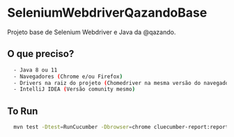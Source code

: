 
# SeleniumWebdriverQazandoBase

Projeto base de Selenium Webdriver e Java da @qazando.



## O que preciso?


```bash
  - Java 8 ou 11
  - Navegadores (Chrome e/ou Firefox)
  - Drivers na raiz do projeto (Chomedriver na mesma versão do navegador)
  - IntelliJ IDEA (Versão comunity mesmo)
```

## To Run

```bash
  mvn test -Dtest=RunCucumber -Dbrowser=chrome cluecumber-report:reporting
```
    
    